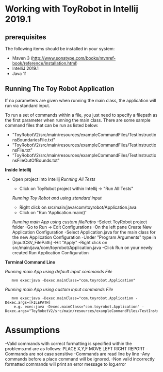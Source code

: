 
Working with ToyRobot in Intellij 2019.1
==============

prerequisites
--------------
The following items should be installed in your system:
- Maven 3 (http://www.sonatype.com/books/mvnref-book/reference/installation.html)
- IntelliJ 2019.1
- Java 11

Running The Toy Robot Application
--------------
If no parameters are given when running the main class, the application will
run via standard input. 

To run a set of commands within a file, you just need to specify a filepath
as the first parameter when running the main class.
There are some sample command files that can be run as listed below:
- "ToyRobotV2/src/main/resources/exampleCommandFiles/TestInstructionsBoundariesFile.txt"
- "ToyRobotV2/src/main/resources/exampleCommandFiles/TestInstructionsFile.txt"
- "ToyRobotV2/src/main/resources/exampleCommandFiles/TestInstructionsFileOutOfBounds.txt"

**Inside Intellij**
- Open project into Intellij
    *Running All Tests*
    - Click on ToyRobot project within Intellij -> "Run All Tests"

    *Running Toy Robot and using standard input*
    - Right click on src/main/java/com/toyrobot/Application.java
    - Click on "Run 'Application.main()'

    *Running main App using custom filePaths*
    -Select ToyRobot project folder
    -Go to Run -> Edit Configurations
    -On the left pane Create New Application Configuration
    -Select Application.java for the main class for the new Application Configuration
    -Under "Program Arguments" type in [InputCSV_FilePath] 
    -Hit "Apply"
    -Right click on src/main/java/com/toyrobot/Application.java
    -Click Run on your newly created Run Application Configuration



**Terminal Command Line**

   *Running main App using default input commands File*
   
       mvn exec:java -Dexec.mainClass="com.toyrobot.Application"

   *Running main App using custom input commands File*
   
       mvn exec:java -Dexec.mainClass="com.toyrobot.Application -Dexec.args=[FILEPATH]
        e.g. exec:java -Dexec.mainClass="com.toyrobot.Application" -Dexec.args="ToyRobotV2/src/main/resources/exampleCommandFiles/TestInstructionsBoundariesFile.txt"
    
    
Assumptions
=============
   -Valid commands with correct formatting is specified within the problems.md are as follows:
        PLACE X,Y,F
        MOVE
        LEFT
        RIGHT
        REPORT
    -Commands are not case sensitive
    -Commands are read line by line
    -Any commands before a place command will be ignored.
    -Non valid incorrectly formatted commands will print an error message to log.error
    

    
    
